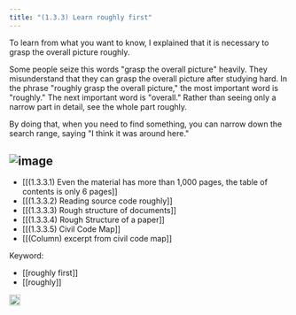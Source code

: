```yaml
---
title: "(1.3.3) Learn roughly first"
---
```


To learn from what you want to know, I explained that it is necessary to grasp the overall picture roughly.

Some people seize this words "grasp the overall picture" heavily. They misunderstand that they can grasp the overall picture after studying hard. In the phrase "roughly grasp the overall picture," the most important word is "roughly." The next important word is "overall." Rather than seeing only a narrow part in detail, see the whole part roughly.

By doing that, when you need to find something, you can narrow down the search range, saying "I think it was around here."

![image](https://gyazo.com/d786ba82a0deb3036ceba2b36ae59a88/thumb/1000)
---

- [[(1.3.3.1) Even the material has more than 1,000 pages, the table of contents is only 6 pages]]
- [[(1.3.3.2) Reading source code roughly]]
- [[(1.3.3.3) Rough structure of documents]]
- [[(1.3.3.4) Rough Structure of a paper]]
- [[(1.3.3.5) Civil Code Map]]
- [[(Column) excerpt from civil code map]]

Keyword:

- [[roughly first]]
- [[roughly]]

<img src='https://scrapbox.io/api/pages/nishio/en/icon' alt='en.icon' height="19.5"/>